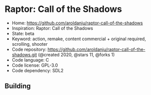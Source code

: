 # Raptor: Call of the Shadows

- Home: https://github.com/aroldanju/raptor-call-of-the-shadows
- Inspiration: Raptor: Call of the Shadows
- State: beta
- Keyword: action, remake, content commercial + original required, scrolling, shooter
- Code repository: https://github.com/aroldanju/raptor-call-of-the-shadows.git (@created 2020, @stars 11, @forks 1)
- Code language: C
- Code license: GPL-3.0
- Code dependency: SDL2

## Building
